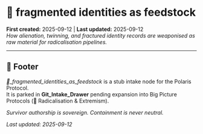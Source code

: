 # 🧩 fragmented identities as feedstock
**First created:** 2025-09-12 | **Last updated:** 2025-09-12  
*How alienation, twinning, and fractured identity records are weaponised as raw material for radicalisation pipelines.*  

---

## 🏮 Footer  
*🧩_fragmented_identities_as_feedstock* is a stub intake node for the Polaris Protocol.  
It is parked in **Git_Intake_Drawer** pending expansion into Big Picture Protocols (🪬 Radicalisation & Extremism).  

*Survivor authorship is sovereign. Containment is never neutral.*  

_Last updated: 2025-09-12_
